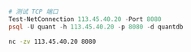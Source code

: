 ```powershell
# 测试 TCP 端口
Test-NetConnection 113.45.40.20 -Port 8080
psql -U quant -h 113.45.40.20 -p 8080 -d quantdb

```

```bash
nc -zv 113.45.40.20 8080
```